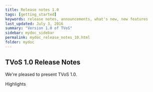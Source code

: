 ```yaml
---
title: Release notes 1.0
tags: [getting_started]
keywords: release notes, announcements, what's new, new features
last_updated: July 3, 2016
summary: "Version 1.0 of TVoS"
sidebar: mydoc_sidebar
permalink: mydoc_release_notes_10.html
folder: mydoc
---
```


## TVoS 1.0 Release Notes
We're pleased to present TVoS 1.0.

Highlights



